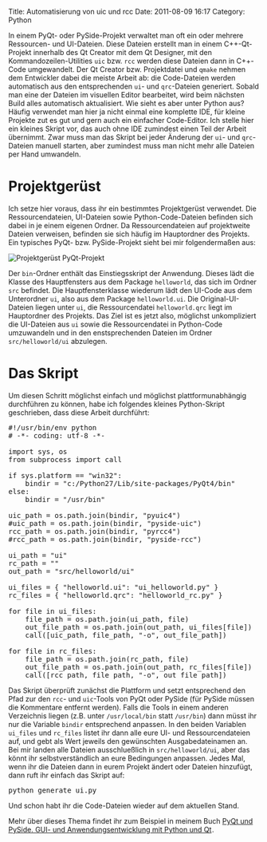Title: Automatisierung von uic und rcc
Date: 2011-08-09 16:17
Category: Python

In einem PyQt- oder PySide-Projekt verwaltet man oft ein oder mehrere Ressourcen- und UI-Dateien. Diese Dateien erstellt man in einem C++-Qt-Projekt innerhalb des Qt Creator mit dem Qt Designer, mit den Kommandozeilen-Utilities `uic` bzw. `rcc` werden diese Dateien dann in C++-Code umgewandelt. Der Qt Creator bzw. Projektdatei und `qmake` nehmen dem Entwickler dabei die meiste Arbeit ab: die Code-Dateien werden automatisch aus den entsprechenden `ui`- und `qrc`-Dateien generiert. Sobald man eine der Dateien im visuellen Editor bearbeitet, wird beim nächsten Build alles automatisch aktualisiert. Wie sieht es aber unter Python aus? Häufig verwendet man hier ja nicht einmal eine komplette IDE, für kleine Projekte zut es gut und gern auch ein einfacher Code-Editor. Ich stelle hier ein kleines Skript vor, das auch ohne IDE zumindest einen Teil der Arbeit übernimmt. Zwar muss man das Skript bei jeder Änderung der `ui`- und `qrc`-Dateien manuell starten, aber zumindest muss man nicht mehr alle Dateien per Hand umwandeln.

# Projektgerüst

Ich setze hier voraus, dass ihr ein bestimmtes Projektgerüst verwendet. Die Ressourcendateien, UI-Dateien sowie Python-Code-Dateien befinden sich dabei in je einem eigenen Ordner. Da Ressourcendateien auf projektweite Dateien verweisen, befinden sie sich häufig im Hauptordner des Projekts. Ein typisches PyQt- bzw. PySide-Projekt sieht bei mir folgendermaßen aus:

![Projektgerüst PyQt-Projekt](|filename|tutorials/11/tut11_1.png)

Der `bin`-Ordner enthält das Einstiegsskript der Anwendung. Dieses lädt die Klasse des Hauptfensters aus dem Package `helloworld`, das sich im Ordner `src` befindet. Die Hauptfensterklasse wiederum lädt den UI-Code aus dem Unterordner `ui`, also aus dem Package `helloworld.ui`. Die Original-UI-Dateien liegen unter `ui`, die Ressourcendatei `helloworld.qrc` liegt im Hauptordner des Projekts. Das Ziel ist es jetzt also, möglichst unkompliziert die UI-Dateien aus `ui` sowie die Ressourcendatei in Python-Code umzuwandeln und in den enstsprechenden Dateien im Ordner `src/helloworld/ui` abzulegen.

# Das Skript

Um diesen Schritt möglichst einfach und möglichst plattformunabhängig durchführen zu können, habe ich folgendes kleines Python-Skript geschrieben, dass diese Arbeit durchführt:

<pre class="brush:python;">
#!/usr/bin/env python
# -*- coding: utf-8 -*-

import sys, os
from subprocess import call

if sys.platform == "win32":
    bindir = "c:/Python27/Lib/site-packages/PyQt4/bin"
else:
    bindir = "/usr/bin"

uic_path = os.path.join(bindir, "pyuic4")
#uic_path = os.path.join(bindir, "pyside-uic")
rcc_path = os.path.join(bindir, "pyrcc4")
#rcc_path = os.path.join(bindir, "pyside-rcc")
    
ui_path = "ui"
rc_path = ""
out_path = "src/helloworld/ui"

ui_files = { "helloworld.ui": "ui_helloworld.py" }
rc_files = { "helloworld.qrc": "helloworld_rc.py" }

for file in ui_files:
    file_path = os.path.join(ui_path, file)
    out_file_path = os.path.join(out_path, ui_files[file])
    call([uic_path, file_path, "-o", out_file_path])
    
for file in rc_files:
    file_path = os.path.join(rc_path, file)
    out_file_path = os.path.join(out_path, rc_files[file])
    call([rcc_path, file_path, "-o", out_file_path])
</pre>

Das Skript überprüft zunächst die Plattform und setzt entsprechend den Pfad zur den `rcc`- und `uic`-Tools von PyQt oder PySide (für PySide müssen die Kommentare entfernt werden). Falls die Tools in einem anderen Verzeichnis liegen (z.B. unter `/usr/local/bin` statt `/usr/bin`) dann müsst ihr nur die Variable `bindir` entsprechend anpassen. In den beiden Variablen `ui_files` und `rc_files` listet ihr dann alle eure UI- und Ressourcendateien auf, und gebt als Wert jeweils den gewünschten Ausgabedateinamen an. Bei mir landen alle Dateien ausschlueßlich in `src/helloworld/ui`, aber das könnt ihr selbstverständlich an eure Bedingungen anpassen. Jedes Mal, wenn ihr die Dateien dann in eurem Projekt ändert oder Dateien hinzufügt, dann ruft ihr einfach das Skript auf:

<pre class="brush:bash;">
python generate_ui.py
</pre>

Und schon habt ihr die Code-Dateien wieder auf dem aktuellen Stand.

Mehr über dieses Thema findet ihr zum Beispiel in meinem Buch <a href="http://www.amazon.de/gp/product/3941841505/ref=as_li_tf_tl?ie=UTF8&camp=1638&creative=6742&creativeASIN=3941841505&linkCode=as2&tag=jsusde-21">PyQt und PySide. GUI- und Anwendungsentwicklung mit Python und Qt</a><img src="http://www.assoc-amazon.de/e/ir?t=jsusde-21&l=as2&o=3&a=3941841505" width="1" height="1" border="0" alt="" style="border:none !important; margin:0px !important;" />.